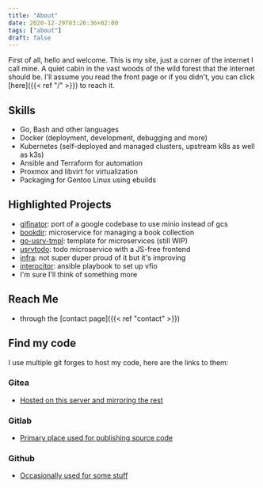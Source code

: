 ```yaml
---
title: "About"
date: 2020-12-29T03:26:36+02:00
tags: ["about"]
draft: false
---
```


First of all, hello and welcome. This is my site, just a corner of the internet I call mine.
A quiet cabin in the vast woods of the wild forest that the internet should be.
I'll assume you read the front page or if you didn't, you can click [here]({{< ref "/" >}}) to reach it.

## Skills
- Go, Bash and other languages
- Docker (deployment, development, debugging and more)
- Kubernetes (self-deployed and managed clusters, upstream k8s as well as k3s)
- Ansible and Terraform for automation
- Proxmox and libvirt for virtualization
- Packaging for Gentoo Linux using ebuilds

## Highlighted Projects
- [gifinator](https://gitlab.com/insanitywholesale/gifinator): port of a google codebase to use minio instead of gcs
- [bookdir](https://gitlab.com/insanitywholesale/bookdir): microservice for managing a book collection
- [go-usrv-tmpl](https://github.com/insanitywholesale/go-usrv-tmpl): template for microservices (still WIP)
- [usrvtodo](https://gitlab.com/insanitywholesale/usrvtodo): todo microservice with a JS-free frontend
- [infra](https://gitlab.com/insanitywholesale/infra): not super duper proud of it but it's improving
- [interocitor](https://github.com/insanitywholesale/interocitor): ansible playbook to set up vfio
- I'm sure I'll think of something more

## Reach Me
- through the [contact page]({{< ref "contact" >}})

## Find my code
I use multiple git forges to host my code, here are the links to them:

### Gitea
- [Hosted on this server and mirroring the rest](https://git.inherently.xyz/inherently)

### Gitlab
- [Primary place used for publishing source code](https://gitlab.com/insanitywholesale)

### Github
- [Occasionally used for some stuff](https://github.com/insanitywholesale)
